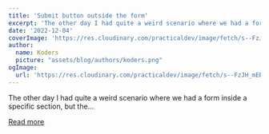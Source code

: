```yaml
---
title: 'Submit button outside the form'
excerpt: 'The other day I had quite a weird scenario where we had a form inside a specific section, but the...'
date: '2022-12-04'
coverImage: 'https://res.cloudinary.com/practicaldev/image/fetch/s--FzJH_mEB--/c_imagga_scale,f_auto,fl_progressive,h_420,q_auto,w_1000/https://dev-to-uploads.s3.amazonaws.com/uploads/articles/hbd9216c18vyu6wg54gd.jpg'
author:
  name: Koders
  picture: "assets/blog/authors/koders.png"
ogImage:
  url: 'https://res.cloudinary.com/practicaldev/image/fetch/s--FzJH_mEB--/c_imagga_scale,f_auto,fl_progressive,h_420,q_auto,w_1000/https://dev-to-uploads.s3.amazonaws.com/uploads/articles/hbd9216c18vyu6wg54gd.jpg'
---
```


The other day I had quite a weird scenario where we had a form inside a specific section, but the...

[Read more](https://dev.to/dailydevtips1/submit-button-outside-the-form-2m6f)
